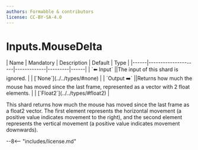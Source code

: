 ```yaml
---
authors: Formabble & contributors
license: CC-BY-SA-4.0
---
```



# Inputs.MouseDelta

<div class="sh-parameters" markdown="1">
| Name | Mandatory | Description | Default | Type |
|------|---------------------|-------------|---------|------|
| `⬅️ Input` ||The input of this shard is ignored. | | [`None`](../../types/#none) |
| `Output ➡️` ||Returns how much the mouse has moved since the last frame, represented as a vector with 2 float elements. | | [`Float2`](../../types/#float2) |

</div>

This shard returns how much the mouse has moved since the last frame as a float2 vector. The first element represents the horizontal movement (a positive value indicates movement to the right), and the second element represents the vertical movement (a positive value indicates movement downwards).

--8<-- "includes/license.md"

